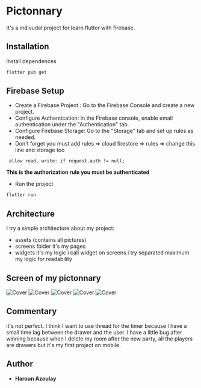 # Pictonnary

It's a indivudal project for learn flutter with firebase.

## Installation

Install dependences 

```bash
flutter pub get
```

## Firebase Setup

* Create a Firebase Project : Go to the Firebase Console and create a new project.
* Configure Authentication: In the Firebase console, enable email authentication under the "Authentication" tab.
* Configure Firebase Storage: Go to the "Storage" tab and set up rules as needed.
* Don't forget you must add rules => cloud firestore => rules => change this line and storage too

``` allow read, write: if request.auth != null;``` 

**This is the authorization rule you must be authenticated** 

* Run the project

```bash
flutter run
```

## Architecture

I try a simple architecture about my project:
- assets (contains all pictures)
- screens folder it's my pages
- widgets it's my logic i call widget on screens i try separated maximum my logic for readability

## Screen of my pictonnary

![Cover](https://github.com/Haroun-Azoulay/flutter_pictonnary/blob/main/img/db.png)
![Cover](https://github.com/Haroun-Azoulay/flutter_pictonnary/blob/main/img/authentication.png)
![Cover](https://github.com/Haroun-Azoulay/flutter_pictonnary/blob/main/img/rules.png)
![Cover](https://github.com/Haroun-Azoulay/flutter_pictonnary/blob/main/img/user_player.png)
![Cover](https://github.com/Haroun-Azoulay/flutter_pictonnary/blob/main/img/victory.png)

## Commentary

it's not perfect. I think I want to use thread for the timer because I have a small time lag between the drawer and the user. I have a little bug after winning because when I delete my room after the new party, all the players are drawers but it's my first project on mobile.


## Author

* **Haroun Azoulay** 
